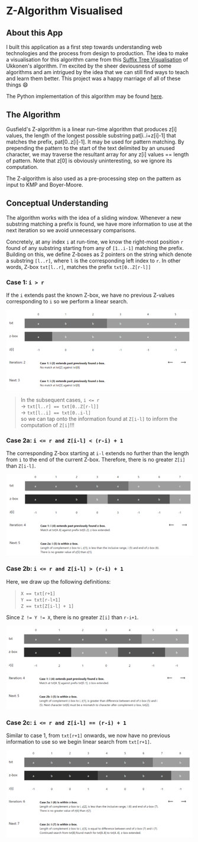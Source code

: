 # Z-Algorithm Visualised

## About this App
I built this application as a first step towards understanding web technologies and the process from design to production. The idea to make a visualisation for this algorithm came from this [Suffix Tree Visualisation](http://brenden.github.io/ukkonen-animation/) of Ukkonen's algorithm. I'm excited by the sheer deviousness of some algorithms and am intrigued by the idea that we can still find ways to teach and learn them better. This project was a happy marriage of all of these things 😄

The Python implementation of this algorithm may be found [here](https://github.com/asherLZR/adv-ds-alg).

## The Algorithm
Gusfield's Z-algorithm is a linear run-time algorithm that produces z[i] values, the length of the longest possible substring pat[i..i+z[i]-1] that matches the prefix, pat[0..z[i]-1]. It may be used for pattern matching. By prepending the pattern to the start of the text delimited by an unused character, we may traverse the resultant array for any z[i] values == length of pattern. Note that z[0] is obviously uninteresting, so we ignore its computation. 

The Z-algorithm is also used as a pre-processing step on the pattern as input to KMP and Boyer-Moore.

## Conceptual Understanding
The algorithm works with the idea of a sliding window. Whenever a new substring matching a prefix is found, we have more information to use at the next iteration so we avoid unnecessary comparisons.

Concretely, at any index `i` at run-time, we know the right-most position `r` found of any substring starting from any of `[1..i-1]` matching the prefix. Building on this, we define Z-boxes as 2 pointers on the string which denote a substring `[l..r]`, where `l` is the corresponding left index to `r`. In other words, Z-box `txt[l..r]`, matches the prefix `txt[0..Z[r-l]]`

### Case 1: `i > r`
If the `i` extends past the known Z-box, we have no previous Z-values corresponding to `i` so we perform a linear search.

![alt text](./screenshots/case1.png "Logo Title Text 1")

> In the subsequent cases, `i <= r`  
> → `txt[l..r] == txt[0..Z[r-l]]`  
> → `txt[l..i] == txt[0..i-l]`  
> so we can tap onto the information found at `Z[i-l]` to inform the computation of `Z[i]`!!!

### Case 2a: `i <= r and Z[i-l] < (r-i) + 1`
The corresponding Z-box starting at `i-l` extends no further than the length from `i` to the end of the current Z-box. Therefore, there is no greater `Z[i]` than `Z[i-l]`.

![alt text](./screenshots/case2a.png "Logo Title Text 1")

### Case 2b: `i <= r and Z[i-l] > (r-i) + 1`
Here, we draw up the following definitions:

> `X == txt[r+1]`  
> `Y == txt[r-l+1]`  
> `Z == txt[Z[i-l] + 1]`

Since `Z != Y != X`, there is no greater `Z[i]` than `r-i+1`.

![alt text](./screenshots/case2b.png "Logo Title Text 1")

### Case 2c: `i <= r and Z[i-l] == (r-i) + 1`
Similar to case 1, from `txt[r+1]` onwards, we now have no previous information to use so we begin linear search from `txt[r+1]`.

![alt text](./screenshots/case2c.png "Logo Title Text 1")